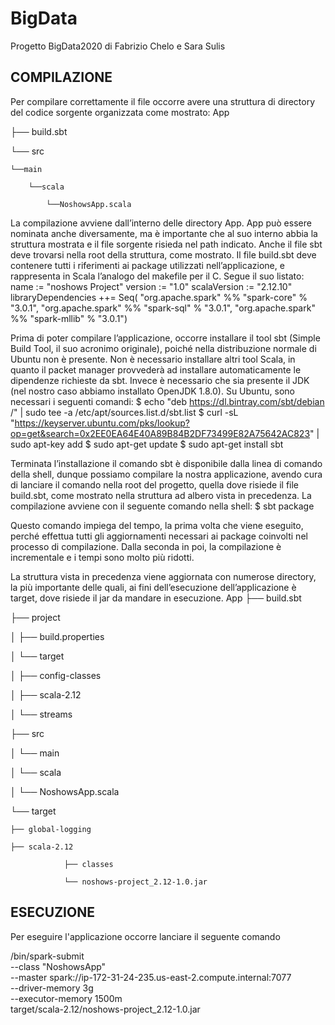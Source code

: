 # BigData
Progetto BigData2020 di Fabrizio Chelo e Sara Sulis

COMPILAZIONE
------------

Per compilare correttamente il file occorre avere una struttura di directory del codice sorgente organizzata come mostrato:
App

├── build.sbt

└── src

    └──main
    
        └──scala
        
            └──NoshowsApp.scala

La compilazione avviene dall’interno delle directory App.
App può essere nominata anche diversamente, ma è importante che al suo interno abbia la struttura mostrata e il file sorgente risieda nel path indicato.
Anche il file sbt deve trovarsi nella root della struttura, come mostrato.
Il file build.sbt deve contenere tutti i riferimenti ai package utilizzati nell’applicazione, e rappresenta in Scala l’analogo del makefile per il C.
Segue il suo listato:
name := "noshows Project"
version := "1.0"
scalaVersion := "2.12.10"
libraryDependencies ++= Seq(
        "org.apache.spark" %% "spark-core" % "3.0.1",
        "org.apache.spark" %% "spark-sql" % "3.0.1",
        "org.apache.spark" %% "spark-mllib" % "3.0.1")

Prima di poter compilare l’applicazione, occorre installare il tool sbt (Simple Build Tool, il suo acronimo originale), poiché nella distribuzione normale di Ubuntu non è presente.
Non è necessario installare altri tool Scala, in quanto il packet manager provvederà ad installare automaticamente le dipendenze richieste da sbt. Invece è necessario che sia presente il JDK (nel nostro caso abbiamo installato OpenJDK 1.8.0).
Su Ubuntu, sono necessari i seguenti comandi:
$ echo "deb https://dl.bintray.com/sbt/debian /" | sudo tee -a /etc/apt/sources.list.d/sbt.list
$ curl -sL "https://keyserver.ubuntu.com/pks/lookup?op=get&search=0x2EE0EA64E40A89B84B2DF73499E82A75642AC823" | sudo apt-key add
$ sudo apt-get update
$ sudo apt-get install sbt

Terminata l’installazione il comando sbt è disponibile dalla linea di comando della shell, dunque possiamo compilare la nostra applicazione, avendo cura di lanciare il comando nella root del progetto, quella dove risiede il file build.sbt, come mostrato nella struttura ad albero vista in precedenza.
La compilazione avviene con il seguente comando nella shell:
$ sbt package

Questo comando impiega del tempo, la prima volta che viene eseguito, perché effettua tutti gli aggiornamenti necessari ai package coinvolti nel processo di compilazione.
Dalla seconda in poi, la compilazione è incrementale e i tempi sono molto più ridotti.

La struttura vista in precedenza viene aggiornata con numerose directory, la più importante delle quali, ai fini dell’esecuzione dell’applicazione è target, dove risiede il jar da mandare in esecuzione.
App
├── build.sbt

├── project

│   ├── build.properties

│   └── target

│       ├── config-classes

│       ├── scala-2.12

│       └── streams

├── src

│   └── main

│      └── scala

│	        └── NoshowsApp.scala

└── target

    ├── global-logging
    
    ├── scala-2.12
    
                ├── classes
                
                └── noshows-project_2.12-1.0.jar
                
              
ESECUZIONE
-----------
Per eseguire l'applicazione occorre lanciare il seguente comando

<spark dir>/bin/spark-submit \
  --class "NoshowsApp" \
  --master spark://ip-172-31-24-235.us-east-2.compute.internal:7077 \
  --driver-memory 3g \
  --executor-memory 1500m \
 target/scala-2.12/noshows-project_2.12-1.0.jar
 
